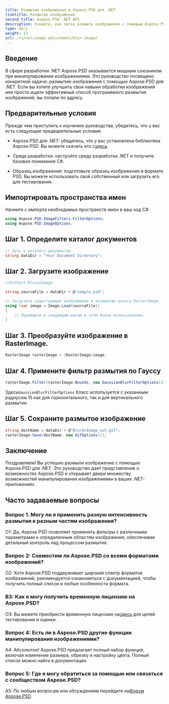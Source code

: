 ```yaml
---
title: Размытие изображения в Aspose.PSD для .NET
linktitle: Размытие изображения
second_title: Aspose.PSD .NET API
description: Узнайте, как легко размыть изображения с помощью Aspose.PSD для .NET. Пошаговое руководство по беспрепятственному манипулированию изображениями в проектах C#.
type: docs
weight: 13
url: /ru/net/image-adjustment/blur-image/
---
```

## Введение

В сфере разработки .NET Aspose.PSD оказывается мощным союзником при манипулировании изображениями. Это руководство посвящено конкретной задаче: размытию изображения с помощью Aspose.PSD для .NET. Если вы хотите улучшить свои навыки обработки изображений или просто ищете эффективный способ программного размытия изображений, вы попали по адресу.

## Предварительные условия

Прежде чем приступить к изучению руководства, убедитесь, что у вас есть следующие предварительные условия:

-  Aspose.PSD для .NET: убедитесь, что у вас установлена библиотека Aspose.PSD. Вы можете скачать его с[здесь](https://releases.aspose.com/psd/net/).

- Среда разработки: настройте среду разработки .NET и получите базовое понимание C#.

- Образец изображения: подготовьте образец изображения в формате PSD. Вы можете использовать свой собственный или загрузить его для тестирования.

## Импортировать пространства имен

Начните с импорта необходимых пространств имен в ваш код C#:

```csharp
using Aspose.PSD.ImageFilters.FilterOptions;
using Aspose.PSD.ImageOptions;
```

## Шаг 1. Определите каталог документов

```csharp
// Путь к каталогу документов.
string dataDir = "Your Document Directory";
```

## Шаг 2. Загрузите изображение

```csharp
//ExStart:BluranImage

string sourceFile = dataDir + @"sample.psd";

// Загрузите существующее изображение в экземпляр класса RasterImage.
using (var image = Image.Load(sourceFile))
{
    // Перейдите к следующим шагам в этом блоке использования.
}
```

## Шаг 3. Преобразуйте изображение в RasterImage.

```csharp
RasterImage rasterImage = (RasterImage)image;
```

## Шаг 4. Примените фильтр размытия по Гауссу

```csharp
rasterImage.Filter(rasterImage.Bounds, new GaussianBlurFilterOptions(15, 15));
```

 Здесь`GaussianBlurFilterOptions` Класс используется с указанным радиусом 15 как для горизонтального, так и для вертикального размытия.

## Шаг 5. Сохраните размытое изображение

```csharp
string destName = dataDir + @"BlurAnImage_out.gif";
rasterImage.Save(destName, new GifOptions());
```

## Заключение

Поздравляем! Вы успешно размыли изображение с помощью Aspose.PSD для .NET. Это руководство дает представление о возможностях Aspose.PSD и открывает двери множеству возможностей манипулирования изображениями в ваших .NET-приложениях.

## Часто задаваемые вопросы

### Вопрос 1. Могу ли я применить разную интенсивность размытия к разным частям изображения?

О1: Да, Aspose.PSD позволяет применять фильтры с различными параметрами к определенным областям изображения, обеспечивая детальный контроль над процессом размытия.

### Вопрос 2: Совместим ли Aspose.PSD со всеми форматами изображений?

О2: Хотя Aspose.PSD поддерживает широкий спектр форматов изображений, рекомендуется ознакомиться с документацией, чтобы получить полный список и любые особенности формата.

### В3: Как я могу получить временную лицензию на Aspose.PSD?

 О3: Вы можете приобрести временную лицензию на[здесь](https://purchase.aspose.com/temporary-license/) для целей тестирования и оценки.

### Вопрос 4: Есть ли в Aspose.PSD другие функции манипулирования изображениями?

А4: Абсолютно! Aspose.PSD предлагает полный набор функций, включая изменение размера, обрезку и настройку цвета. Полный список можно найти в документации.

### Вопрос 5: Где я могу обратиться за помощью или связаться с сообществом Aspose.PSD?

 A5: По любым вопросам или обсуждениям перейдите на[Форум Aspose.PSD](https://forum.aspose.com/c/psd/34).